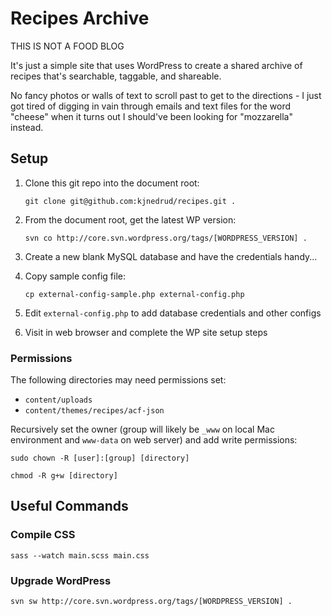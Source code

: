 # Recipes Archive

THIS IS NOT A FOOD BLOG

It's just a simple site that uses WordPress to create a shared archive of recipes that's searchable, taggable, and shareable.

No fancy photos or walls of text to scroll past to get to the directions - I just got tired of digging in vain through emails and text files for the word "cheese" when it turns out I should've been looking for "mozzarella" instead.

## Setup

1. Clone this git repo into the document root:

	```git clone git@github.com:kjnedrud/recipes.git .```

2. From the document root, get the latest WP version:

	```svn co http://core.svn.wordpress.org/tags/[WORDPRESS_VERSION] .```

3. Create a new blank MySQL database and have the credentials handy...

4. Copy sample config file:

	```cp external-config-sample.php external-config.php```

5. Edit `external-config.php` to add database credentials and other configs

6. Visit in web browser and complete the WP site setup steps

### Permissions

The following directories may need permissions set:

 * `content/uploads`
 * `content/themes/recipes/acf-json`

Recursively set the owner (group will likely be `_www` on local Mac environment and `www-data` on web server) and add write permissions:

```sudo chown -R [user]:[group] [directory]```

```chmod -R g+w [directory]```

## Useful Commands

### Compile CSS

```sass --watch main.scss main.css```

### Upgrade WordPress

```svn sw http://core.svn.wordpress.org/tags/[WORDPRESS_VERSION] .```
